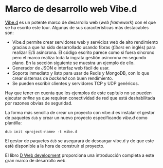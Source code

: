 # Marco de desarrollo web Vibe.d

[Vibe.d](http://vibed.org) es un potente marco de desarrollo web (*web
framework*) con el que se ha escrito este tour. Algunas de sus características
más destacables son:

* Vibe.d permite crear servidores web y servicios web de alto rendimiento
  gracias a que ha sido desarrollado usando fibras (*fibers* en inglés)
  para realizar E/S asíncrona. El código escrito parece como si fuera síncrono
  pero el marco realiza toda la ingrata gestión asíncrona en segundo plano.
  En la sección siguiente se muestra un ejemplo de ello.
* Generador de JSON e interfaz web fácil de usar.
* Soporte inmediato y listo para usar de Redis y MongoDB, con lo que crear
  sistemas de *backend* con buen rendimiento.
* Se pueden escribir clientes y servidores TCP y UDP genéricos.

Hay que tener en cuenta que los ejemplos de este capítulo no se pueden ejecutar
*online* ya que requiren conectividad de red que está deshabilitada por razones
obvias de seguridad.

La forma más sencilla de crear un proyecto con vibe.d es instalar el gestor de
paquetes `dub` y crear un nuevo proyecto especificando *vibe.d* como plantilla:

    dub init <project-name> -t vibe.d

El gestor de paquetes `dub` se asegurará de descargar vibe.d y de que este
esté disponible a la hora de construir el proyecto.

El libro [D Web development](https://www.packtpub.com/web-development/d-web-development)
proporciona una introducción completa a este gran marco de desarrollo web.
